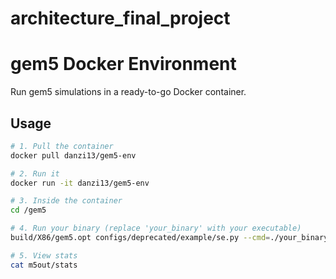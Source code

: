 # architecture_final_project

# gem5 Docker Environment

Run gem5 simulations in a ready-to-go Docker container.

## Usage

```bash
# 1. Pull the container
docker pull danzi13/gem5-env

# 2. Run it
docker run -it danzi13/gem5-env

# 3. Inside the container
cd /gem5

# 4. Run your binary (replace 'your_binary' with your executable)
build/X86/gem5.opt configs/deprecated/example/se.py --cmd=./your_binary

# 5. View stats
cat m5out/stats
